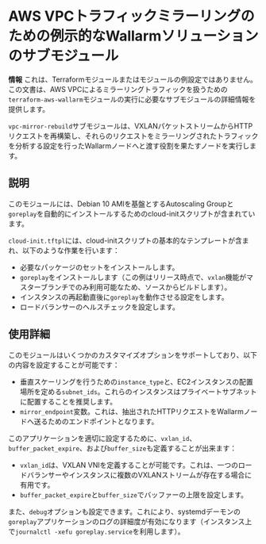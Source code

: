 # AWS VPCトラフィックミラーリングのための例示的なWallarmソリューションのサブモジュール

**情報** これは、Terraformモジュールまたはモジュールの例設定ではありません。この文書は、AWS VPCによるミラーリングトラフィックを扱うための`terraform-aws-wallarm`モジュールの実行に必要なサブモジュールの詳細情報を提供します。

`vpc-mirror-rebuild`サブモジュールは、VXLANパケットストリームからHTTPリクエストを再構築し、それらのリクエストをミラーリングされたトラフィックを分析する設定を行ったWallarmノードへと渡す役割を果たすノードを実行します。

## 説明

このモジュールには、Debian 10 AMIを基盤とするAutoscaling Groupと`goreplay`を自動的にインストールするためのcloud-initスクリプトが含まれています。

`cloud-init.tftpl`には、cloud-initスクリプトの基本的なテンプレートが含まれ、以下のような作業を行います：

* 必要なパッケージのセットをインストールします。
* `goreplay`をインストールします（この例はリリース時点で、`vxlan`機能がマスターブランチでのみ利用可能なため、ソースからビルドします）。
* インスタンスの再起動直後に`goreplay`を動作させる設定をします。
* ロードバランサーのヘルスチェックを設定します。

## 使用詳細

このモジュールはいくつかのカスタマイズオプションをサポートしており、以下の内容を設定することが可能です：

* 垂直スケーリングを行うための`instance_type`と、EC2インスタンスの配置場所を定める`subnet_ids`。これらのインスタンスはプライベートサブネットに配置することを推奨します。
* `mirror_endpoint`変数。これは、抽出されたHTTPリクエストをWallarmノードへ送るためのエンドポイントとなります。

このアプリケーションを適切に設定するために、`vxlan_id`、`buffer_packet_expire`、および`buffer_size`も定義することが出来ます：

* `vxlan_id`は、VXLAN VNIを定義することが可能です。これは、一つのロードバランサーやインスタンスに複数のVXLANストリームが存在する場合に有用です。
* `buffer_packet_expire`と`buffer_size`でバッファーの上限を設定します。

また、`debug`オプションも設定できます。これにより、systemdデーモンの`goreplay`アプリケーションのログの詳細度が有効になります（インスタンス上で`journalctl -xefu goreplay.service`を利用します）。